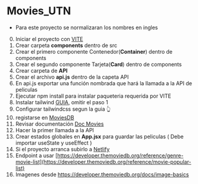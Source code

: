 # Movies_UTN
- Para este proyecto se normalizaran los nombres en ingles
0) Iniciar el proyecto con [VITE](https://vite.dev/guide)
1) Crear carpeta **components** dentro de src
2) Crear el primero componente Contenedor(**Container**) dentro de components
3) Crear el segundo componente Tarjeta(**Card**) dentro de components
4) Crear carpeta de **API**
5) Crear el archivo **api.js** dentro de la capeta API
6) En api.js exportar una función nombrada que hará la llamada a la API de peliculas
7) Ejecutar npm install para instalar paqueteria requerida por VITE
8) Instalar tailwind [GUIA](https://tailwindcss.com/docs/installation/using-vite), omitir el paso 1
9) Configurar tailwindcss segun la guia 👆
10) registarse en [MoviesDB](https://www.themoviedb.org/?language=es)
11) Revisar documentación [Doc Movies](https://developer.themoviedb.org/reference/intro/getting-started)
12) Hacer la primer llamada a la API 
13) Crear estados globales en **App.jsx** para guardar las peliculas ( Debe importar useState y useEffect )
14) Si el proyecto arranca subirlo a [Netlify](https://netlify.com)
15) Endpoint a usar [https://developer.themoviedb.org/reference/genre-movie-list](https://developer.themoviedb.org/reference/movie-popular-list)
16) Imagenes desde https://developer.themoviedb.org/docs/image-basics
